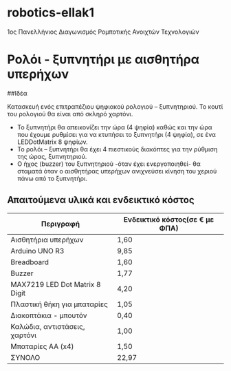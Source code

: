 # robotics-ellak1
1ος Πανελλήνιος Διαγωνισμός Ρομποτικής Ανοιχτών Τεχνολογιών

# Ρολόι - ξυπνητήρι με αισθητήρα υπερήχων

##Ιδέα

Κατασκευή ενός επιτραπέζιου ψηφιακού ρολογιού – ξυπνητηριού. Το κουτί του ρολογιού θα είναι από σκληρό χαρτόνι.

- Το ξυπνητήρι θα απεικονίζει την ώρα (4 ψηφία) καθώς και την ώρα που έχουμε ρυθμίσει για να κτυπήσει το ξυπνητήρι (4 ψηφία), σε ένα LEDDotMatrix 8 ψηφίων.
- Το ρολόι – ξυπνητήρι θα έχει 4 πιεστικούς διακόπτες για την ρύθμιση της ώρας, ξυπνητηριού.
- Ο ήχος (buzzer) του  ξυπνητηριού -όταν έχει ενεργοποιηθεί- θα σταματά όταν ο αισθητήρας υπερήχων ανιχνεύσει κίνηση του χεριού πάνω από το ξυπνητήρι.

## Απαιτούμενα υλικά και ενδεικτικό κόστος

| Περιγραφή | Ενδεικτικό κόστος(σε  € με ΦΠΑ) |
| --- | --- |
| Αισθητήρια υπερήχων | 1,60 |
| Arduino UNO R3 | 9,85 |
| Breadboard | 1,60 |
| Buzzer | 1,77 |
| MAX7219 LED Dot Matrix 8 Digit | 4,20 |
| Πλαστική θήκη για μπαταρίες | 1,05 |
| Διακοπτάκια - μπουτόν | 0,40 |
| Καλώδια, αντιστάσεις, χαρτόνι | 1,00 |
| Μπαταρίες ΑΑ (x4) | 1,50 |
| ΣΥΝΟΛΟ | 22,97 |



